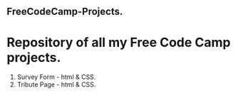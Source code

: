 ## FreeCodeCamp-Projects.

# Repository of all my Free Code Camp projects.

1. Survey Form - html & CSS.
2. Tribute Page - html & CSS.
